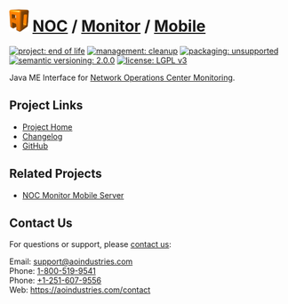 # [<img src="ao-logo.png" alt="AO Logo" width="35" height="40">](https://github.com/ao-apps) [NOC](https://github.com/ao-apps/noc) / [Monitor](https://github.com/ao-apps/noc-monitor) / [Mobile](https://github.com/ao-apps/noc-monitor-mobile)

[![project: end of life](https://aoindustries.com/ao-badges/project-end-of-life.svg)](https://aoindustries.com/life-cycle#project-end-of-life)
[![management: cleanup](https://aoindustries.com/ao-badges/management-cleanup.svg)](https://aoindustries.com/life-cycle#management-cleanup)
[![packaging: unsupported](https://aoindustries.com/ao-badges/packaging-unsupported.svg)](https://aoindustries.com/life-cycle#packaging-unsupported)  
[![semantic versioning: 2.0.0](https://aoindustries.com/ao-badges/semver-2.0.0.svg)](http://semver.org/spec/v2.0.0.html)
[![license: LGPL v3](https://aoindustries.com/ao-badges/license-lgpl-3.0.svg)](https://www.gnu.org/licenses/lgpl-3.0)

Java ME Interface for [Network Operations Center Monitoring](https://github.com/ao-apps/noc-monitor).

## Project Links
* [Project Home](https://aoindustries.com/noc/monitor/mobile/)
* [Changelog](https://aoindustries.com/noc/monitor/mobile/changelog)
* [GitHub](https://github.com/ao-apps/noc-monitor-mobile)

## Related Projects
* [NOC Monitor Mobile Server](https://github.com/ao-apps/noc-monitor-mobile-server)

## Contact Us
For questions or support, please [contact us](https://aoindustries.com/contact):

Email: [support@aoindustries.com](mailto:support@aoindustries.com)  
Phone: [1-800-519-9541](tel:1-800-519-9541)  
Phone: [+1-251-607-9556](tel:+1-251-607-9556)  
Web: https://aoindustries.com/contact
